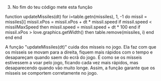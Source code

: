 
3. No fim do teu código mete esta função

  function updateMissiles(dt)
    for i=table.getn(missiles), 1, -1 do
      missil = missiles[i]
      missil.xPos = missil.xPos + dt * missil.speed
      if missil.speed < missilMaxSpeed then
        missil.speed = missil.speed + dt * 100
      end
      if missil.xPos > love.graphics.getWidth() then
        table.remove(missiles, i)
      end
    end
  end

A função "updateMissiles(dt)" cuida dos mísseis no jogo. Ela faz com que os mísseis se movam para a direita, fiquem mais rápidos com o tempo e desapareçam quando saem do ecrã do jogo. É como se os mísseis estivessem a voar pelo jogo, ficando cada vez mais rápidos, mas desaparecendo quando vão muito longe. Assim, a função garante que os mísseis se comportem corretamente no jogo.

